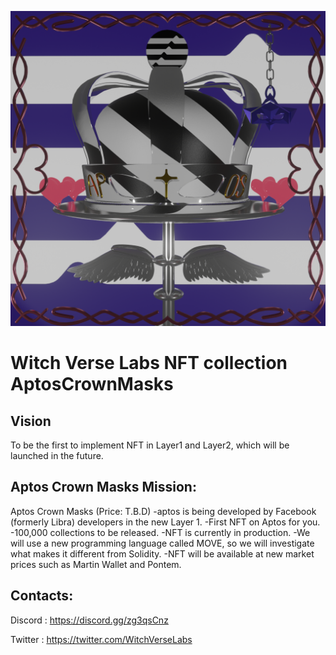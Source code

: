 ![1000x1000](https://github.com/tabeaki/AptosCrownMasks/blob/main/public/AptosCrownMAask_logo.png)

# Witch Verse Labs NFT collection AptosCrownMasks

## Vision
To be the first to implement NFT in Layer1 and Layer2, which will be launched in the future.

## Aptos Crown Masks Mission:

Aptos Crown Masks (Price: T.B.D)
-aptos is being developed by Facebook (formerly Libra) developers in the new Layer 1.
-First NFT on Aptos for you.
-100,000 collections to be released.
-NFT is currently in production.
-We will use a new programming language called MOVE, so we will investigate what makes it different from Solidity.
-NFT will be available at new market prices such as Martin Wallet and Pontem.

## Contacts:

Discord : <https://discord.gg/zg3qsCnz>

Twitter : <https://twitter.com/WitchVerseLabs>
